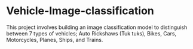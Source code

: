 # Vehicle-Image-classification
This project involves building an image classification model to distinguish between 7 types of vehicles; Auto Rickshaws (Tuk tuks), Bikes, Cars, Motorcycles, Planes, Ships, and Trains.
